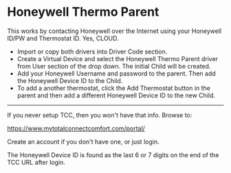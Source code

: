 # Honeywell Thermo Parent

This works by contacting Honeywell over the Internet using your Honeywell ID/PW and Thermostat ID. Yes, CLOUD.<p>
<ul>
<li/>Import or copy both drivers into Driver Code section.
<li/>Create a Virtual Device and select the Honeywell Thermo Parent driver from User section of the drop down. The initial Child will be created. 
<li/>Add your Honeywell Username and password to the parent. Then add the Honeywell Device ID to the Child.
<li/>To add a another thermostat, click the Add Thermostat button in the parent and then add a different Honeywell Device ID to the new Child.
</ul>

----
If you never setup TCC, then you won't have that info. Browse to:<p>
https://www.mytotalconnectcomfort.com/portal/<p>

Create an account if you don't have one, or just login.<p>

The Honeywell Device ID is found as the last 6 or 7 digits on the end of the TCC URL after login.
